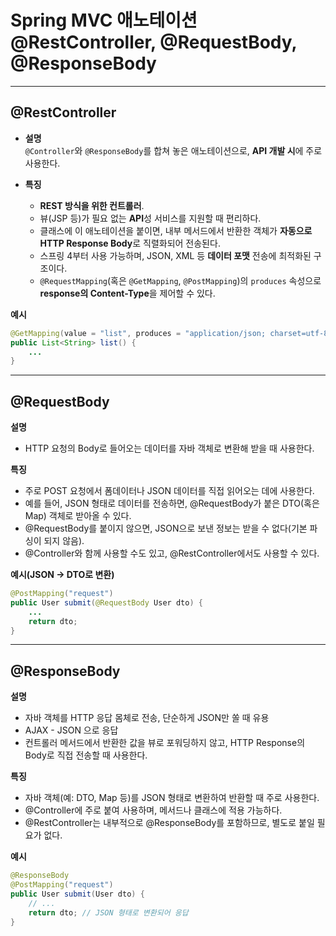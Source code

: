 # Spring MVC 애노테이션 @RestController, @RequestBody, @ResponseBody
---

## @RestController

- **설명**  
  `@Controller`와 `@ResponseBody`를 합쳐 놓은 애노테이션으로, **API 개발 시**에 주로 사용한다.
  
- **특징**  
  - **REST 방식을 위한 컨트롤러**.
  - 뷰(JSP 등)가 필요 없는 **API**성 서비스를 지원할 때 편리하다.
  - 클래스에 이 애노테이션을 붙이면, 내부 메서드에서 반환한 객체가 **자동으로 HTTP Response Body**로 직렬화되어 전송된다.
  - 스프링 4부터 사용 가능하며, JSON, XML 등 **데이터 포맷** 전송에 최적화된 구조이다.
  - `@RequestMapping`(혹은 `@GetMapping`, `@PostMapping`)의 `produces` 속성으로 **response의 Content-Type**을 제어할 수 있다.

**예시**  
```java
@GetMapping(value = "list", produces = "application/json; charset=utf-8")
public List<String> list() {
	...
}
```

---

## @RequestBody

**설명**
- HTTP 요청의 Body로 들어오는 데이터를 자바 객체로 변환해 받을 때 사용한다.

**특징** 
- 주로 POST 요청에서 폼데이터나 JSON 데이터를 직접 읽어오는 데에 사용한다.
- 예를 들어, JSON 형태로 데이터를 전송하면, @RequestBody가 붙은 DTO(혹은 Map) 객체로 받아올 수 있다.
- @RequestBody를 붙이지 않으면, JSON으로 보낸 정보는 받을 수 없다(기본 파싱이 되지 않음).
- @Controller와 함께 사용할 수도 있고, @RestController에서도 사용할 수 있다.

**예시(JSON -> DTO로 변환)**
```java
@PostMapping("request")
public User submit(@RequestBody User dto) {
    ...
    return dto;
}
```

---

## @ResponseBody

**설명**
- 자바 객체를 HTTP 응답 몸체로 전송, 단순하게 JSON만 쏠 때 유용
- AJAX - JSON 으로 응답
- 컨트롤러 메서드에서 반환한 값을 뷰로 포워딩하지 않고, HTTP Response의 Body로 직접 전송할 때 사용한다.

**특징**
- 자바 객체(예: DTO, Map 등)를 JSON 형태로 변환하여 반환할 때 주로 사용한다.
- @Controller에 주로 붙여 사용하며, 메서드나 클래스에 적용 가능하다.
- @RestController는 내부적으로 @ResponseBody를 포함하므로, 별도로 붙일 필요가 없다.

**예시**  
```java
@ResponseBody
@PostMapping("request")
public User submit(User dto) {
    // ...
    return dto; // JSON 형태로 변환되어 응답
}
```
